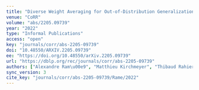 ```yaml
---
title: "Diverse Weight Averaging for Out-of-Distribution Generalization."
venue: "CoRR"
volume: "abs/2205.09739"
year: "2022"
type: "Informal Publications"
access: "open"
key: "journals/corr/abs-2205-09739"
doi: "10.48550/ARXIV.2205.09739"
ee: "https://doi.org/10.48550/arXiv.2205.09739"
url: "https://dblp.org/rec/journals/corr/abs-2205-09739"
authors: ["Alexandre Ram\u00e9", "Matthieu Kirchmeyer", "Thibaud Rahier", "Alain Rakotomamonjy", "Patrick Gallinari", "Matthieu Cord"]
sync_version: 3
cite_key: "journals/corr/abs-2205-09739/Rame/2022"
---
```

